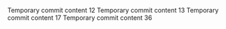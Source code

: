 Temporary commit content 12
Temporary commit content 13
Temporary commit content 17
Temporary commit content 36

